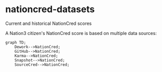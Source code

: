 # nationcred-datasets

Current and historical NationCred scores

A Nation3 citizen's NationCred score is based on multiple data sources:

```mermaid
graph TD;
    Dework-->NationCred;
    GitHub-->NationCred;
    Karma-->NationCred;
    Snapshot-->NationCred;
    SourceCred-->NationCred;
```
